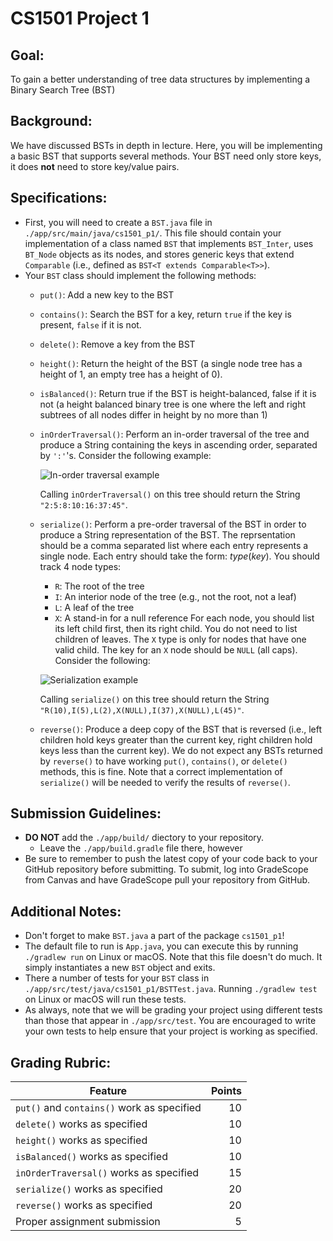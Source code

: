 # CS1501 Project 1

## Goal:
To gain a better understanding of tree data structures by implementing a Binary Search Tree (BST)

## Background:
We have discussed BSTs in depth in lecture. Here, you will be implementing a basic BST that supports several methods.
Your BST need only store keys, it does **not** need to store key/value pairs.

## Specifications:
* First, you will need to create a `BST.java` file in `./app/src/main/java/cs1501_p1/`. This file should contain your implementation of a class named `BST` that implements `BST_Inter`, uses `BT_Node` objects as its nodes, and stores generic keys that extend `Comparable` (i.e., defined as `BST<T extends Comparable<T>>`).
* Your `BST` class should implement the following methods:
	* `put()`: Add a new key to the BST
	* `contains()`: Search the BST for a key, return `true` if the key is present, `false` if it is not.
	* `delete()`: Remove a key from the BST
	* `height()`: Return the height of the BST (a single node tree has a height of 1, an empty tree has a height of 0).
	* `isBalanced()`: Return true if the BST is height-balanced, false if it is not 
		(a height balanced binary tree is one where the left and right subtrees of all nodes differ in height by no more than 1)
	* `inOrderTraversal()`: Perform an in-order traversal of the tree and produce a String containing the keys in ascending order, separated by `':'`'s.
		Consider the following example:

		![In-order traversal example](images/p1_i1.png "Image1")

		Calling `inOrderTraversal()` on this tree should return the String `"2:5:8:10:16:37:45"`.
	* `serialize()`: Perform a pre-order traversal of the BST in order to produce a String representation of the BST.
		The reprsentation should be a comma separated list where each entry represents a single node. Each entry should take the form: *type*(*key*).
		You should track 4 node types:
		* `R`: The root of the tree
		* `I`: An interior node of the tree (e.g., not the root, not a leaf)
		* `L`: A leaf of the tree
		* `X`: A stand-in for a null reference
		For each node, you should list its left child first, then its right child. You do not need to list children of leaves.
		The `X` type is only for nodes that have one valid child. The key for an `X` node should be `NULL` (all caps).
		Consider the following:

		![Serialization example](images/wp1_i2.png "Image2")

		Calling `serialize()` on this tree should return the String `"R(10),I(5),L(2),X(NULL),I(37),X(NULL),L(45)"`.
	* `reverse()`: Produce a deep copy of the BST that is reversed (i.e., left children hold keys greater than the current key, 
		right children hold keys less than the current key).
		We do not expect any BSTs returned by `reverse()` to have working `put()`, `contains()`, or `delete()` methods, this is fine.
		Note that a correct implementation of `serialize()` will be needed to verify the results of `reverse()`.

## Submission Guidelines:
* **DO NOT** add the `./app/build/` diectory to your repository.
	* Leave the `./app/build.gradle` file there, however
* Be sure to remember to push the latest copy of your code back to your GitHub
	repository before submitting. To submit, log into GradeScope from Canvas and
	have GradeScope pull your repository from GitHub.

## Additional Notes:
* Don't forget to make `BST.java` a part of the package `cs1501_p1`!
* The default file to run is `App.java`, you can execute this by running
	`./gradlew run` on Linux or macOS. Note that this file doesn't do much. It
	simply instantiates a new `BST` object and exits.
* There a number of tests for your `BST` class in
	`./app/src/test/java/cs1501_p1/BSTTest.java`. Running `./gradlew test` on
	Linux or macOS will run these tests.
* As always, note that we will be grading your project using different tests
	than those that appear in `./app/src/test`. You are encouraged to write
	your own tests to help ensure that your project is working as specified.

## Grading Rubric:
| Feature | Points
| ------- | ------:
| `put()` and `contains()` work as specified | 10
| `delete()` works as specified | 10
| `height()` works as specified | 10
| `isBalanced()` works as specified | 10
| `inOrderTraversal()` works as specified | 15
| `serialize()` works as specified | 20
| `reverse()` works as specified | 20
| Proper assignment submission | 5
